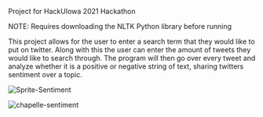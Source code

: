 Project for HackUIowa 2021 Hackathon

NOTE: Requires downloading the NLTK Python library before running

This project allows for the user to enter a search term that they would like to put on twitter.
Along with this the user can enter the amount of tweets they would like to search through.
The program will then go over every tweet and analyze whether it is a positive or negative string of text, sharing twitters sentiment over a topic.

![Sprite-Sentiment](https://user-images.githubusercontent.com/82721762/138614191-041665a1-7825-42c2-8f10-9199221d1efd.PNG)

![chapelle-sentiment](https://user-images.githubusercontent.com/82721762/138614187-2598c3a3-afb3-4580-9eff-b30fdac26849.PNG)
